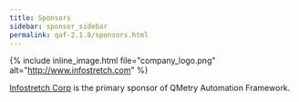 ```yaml
---
title: Sponsors
sidebar: sponsor_sidebar
permalink: qaf-2.1.8/sponsors.html
---
```





{% include inline_image.html file="company_logo.png" alt="http://www.infostretch.com" %} 


<a href="http://www.infostretch.com">Infostretch Corp</a> is the primary sponsor of QMetry Automation Framework.